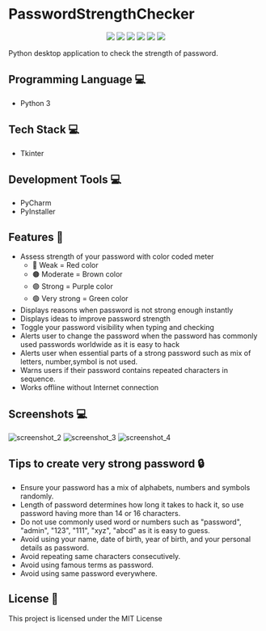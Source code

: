 # PasswordStrengthChecker
<p align="center">
  <img src="https://api.visitorbadge.io/api/visitors?path=https%3A%2F%2Fgithub.com%2Freshmaharidhas%2FPasswordStrengthChecker&label=Visitors&labelColor=%2300ff00&countColor=%23000000&style=flat-square&labelStyle=none"/>
  <img src="https://img.shields.io/github/languages/top/reshmaharidhas/PasswordStrengthChecker?labelColor=%23000000&color=%230000FF"/>
  <img src="https://img.shields.io/github/languages/code-size/reshmaharidhas/PasswordStrengthChecker"/>
  <img src="https://img.shields.io/github/repo-size/reshmaharidhas/PasswordStrengthChecker"/>
  <img src="https://img.shields.io/github/v/release/reshmaharidhas/PasswordStrengthChecker"/>
  <img src="https://img.shields.io/github/license/reshmaharidhas/PasswordStrengthChecker"/>
</p>
Python desktop application to check the strength of password. 

## Programming Language 💻
- Python 3

## Tech Stack 💻
- Tkinter

## Development Tools 💻
- PyCharm
- PyInstaller

## Features 🎯
- Assess strength of your password with color coded meter
    - 🔴 Weak = Red color 
    - 🟤 Moderate = Brown color
    - 🟣 Strong = Purple color
    - 🟢 Very strong = Green color
- Displays reasons when password is not strong enough instantly
- Displays ideas to improve password strength
- Toggle your password visibility when typing and checking
- Alerts user to change the password when the password has commonly used passwords worldwide as it is easy to hack
- Alerts user when essential parts of a strong password such as mix of letters, number,symbol is not used.
- Warns users if their password contains repeated characters in sequence.
- Works offline without Internet connection

## Screenshots 💻
![screenshot_2](https://github.com/reshmaharidhas/PasswordStrengthChecker/assets/37250413/c7648343-97f5-4fb2-8509-cc8e6738af39)
![screenshot_3](https://github.com/reshmaharidhas/PasswordStrengthChecker/assets/37250413/c8a210df-cff4-4056-b9a5-db0cfd7177e1)
![screenshot_4](https://github.com/reshmaharidhas/PasswordStrengthChecker/assets/37250413/f4d096a7-9ea0-44cf-85e5-f5f2f115b626)


## Tips to create very strong password 🔒
- Ensure your password has a mix of alphabets, numbers and symbols randomly.
- Length of password determines how long it takes to hack it, so use password having more than 14 or 16 characters.
- Do not use commonly used word or numbers such as "password", "admin", "123", "111", "xyz", "abcd" as it is easy to guess.
- Avoid using your name, date of birth, year of birth, and your personal details as password.
- Avoid repeating same characters consecutively.
- Avoid using famous terms as password.
- Avoid using same password everywhere.

## License 📖
This project is licensed under the MIT License
